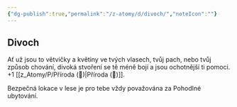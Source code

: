 ```yaml
---
{"dg-publish":true,"permalink":"/z-atomy/d/divoch/","noteIcon":""}
---
```


## Divoch
Ať už jsou to větvičky a květiny ve tvých vlasech, tvůj pach, nebo tvůj způsob chování, divoká stvoření se tě méně bojí a jsou ochotnější ti pomoci. 
+1 [[z_Atomy/P/Příroda (🦉)\|Příroda (🦉)]].

Bezpečná lokace v lese je pro tebe vždy považována za Pohodlné ubytování.